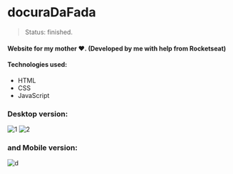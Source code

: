# docuraDaFada
> Status: finished.

#### Website for my mother ♥. (Developed by me with help from Rocketseat)

#### Technologies used:
<ul> 
  <li> HTML
  <li> CSS
  <li> JavaScript
</ul>

### Desktop version: 
![1](https://user-images.githubusercontent.com/52111824/141163392-f05d61ee-9a55-4477-a676-037101fcb5cf.png)
![2](https://user-images.githubusercontent.com/52111824/141163398-63ba92c9-7d38-44bd-bb52-32a786f9a41f.png)

### and Mobile version:
![d](https://user-images.githubusercontent.com/52111824/141163399-3bc03252-a85b-4b85-a996-c597b445142d.png)
